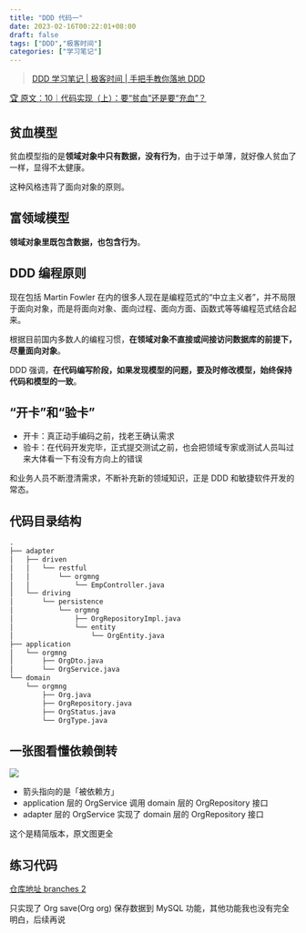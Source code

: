 ```yaml
---
title: "DDD 代码一"
date: 2023-02-16T00:22:01+08:00
draft: false
tags: ["DDD","极客时间"]
categories: ["学习笔记"]
---
```


> [DDD 学习笔记 | 极客时间 | 手把手教你落地 DDD](../dir)

[🏆 原文：10｜代码实现（上）：要“贫血”还是要“充血”？](http://gk.link/a/11X6i)

## 贫血模型

贫血模型指的是**领域对象中只有数据，没有行为**，由于过于单薄，就好像人贫血了一样，显得不太健康。

这种风格违背了面向对象的原则。

## 富领域模型

**领域对象里既包含数据，也包含行为**。

## DDD 编程原则

现在包括 Martin Fowler 在内的很多人现在是编程范式的“中立主义者”，并不局限于面向对象，而是将面向对象、面向过程、面向方面、函数式等等编程范式结合起来。

根据目前国内多数人的编程习惯，**在领域对象不直接或间接访问数据库的前提下，尽量面向对象**。

DDD 强调，**在代码编写阶段，如果发现模型的问题，要及时修改模型，始终保持代码和模型的一致**。

## “开卡”和“验卡”

- 开卡：真正动手编码之前，找老王确认需求
- 验卡：在代码开发完毕，正式提交测试之前，也会把领域专家或测试人员叫过来大体看一下有没有方向上的错误

和业务人员不断澄清需求，不断补充新的领域知识，正是 DDD 和敏捷软件开发的常态。

## 代码目录结构

```cmd
.
├── adapter
│   ├── driven
│   │   └── restful
│   │       └── orgmng
│   │           └── EmpController.java
│   └── driving
│       └── persistence
│           └── orgmng
│               ├── OrgRepositoryImpl.java
│               └── entity
│                   └── OrgEntity.java
├── application
│   └── orgmng
│       ├── OrgDto.java
│       └── OrgService.java
└── domain
    └── orgmng
        ├── Org.java
        ├── OrgRepository.java
        ├── OrgStatus.java
        └── OrgType.java
```

## 一张图看懂依赖倒转

![](../../../../../post/23/依赖倒转.svg)

- 箭头指向的是「被依赖方」
- application 层的 OrgService 调用 domain 层的 OrgRepository 接口
- adapter 层的 OrgService 实现了 domain 层的 OrgRepository 接口

这个是精简版本，原文图更全

## 练习代码

[仓库地址 branches 2](https://github.com/wyyl1/geektime-ddd/tree/2)

只实现了 Org save(Org org) 保存数据到 MySQL 功能，其他功能我也没有完全明白，后续再说